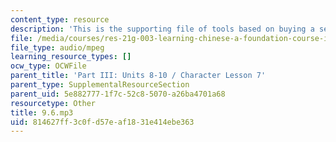 ```yaml
---
content_type: resource
description: 'This is the supporting file of tools based on buying a seal. '
file: /media/courses/res-21g-003-learning-chinese-a-foundation-course-in-mandarin-spring-2011/814627ff3c0fd57eaf1831e414ebe363_9.6.mp3
file_type: audio/mpeg
learning_resource_types: []
ocw_type: OCWFile
parent_title: 'Part III: Units 8-10 / Character Lesson 7'
parent_type: SupplementalResourceSection
parent_uid: 5e882777-1f7c-52c8-5070-a26ba4701a68
resourcetype: Other
title: 9.6.mp3
uid: 814627ff-3c0f-d57e-af18-31e414ebe363
---
```

